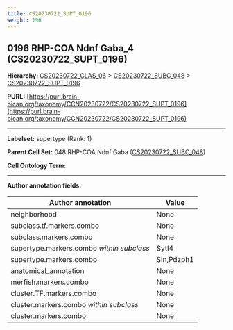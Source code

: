 ```yaml
---
title: CS20230722_SUPT_0196
weight: 196
---
```

## 0196 RHP-COA Ndnf Gaba_4 (CS20230722_SUPT_0196)
<b>Hierarchy: </b>
[CS20230722_CLAS_06](../CS20230722_CLAS_06) >
[CS20230722_SUBC_048](../CS20230722_SUBC_048) >
[CS20230722_SUPT_0196](../CS20230722_SUPT_0196)

**PURL:** [https://purl.brain-bican.org/taxonomy/CCN20230722/CS20230722_SUPT_0196](https://purl.brain-bican.org/taxonomy/CCN20230722/CS20230722_SUPT_0196)

---


**Labelset:** supertype (Rank: 1)

**Parent Cell Set:** 048 RHP-COA Ndnf Gaba ([CS20230722_SUBC_048](../CS20230722_SUBC_048))



**Cell Ontology Term:** 

[MARKER GENES.]: #


---

[TRANSFERRED ANNOTATIONS.]: #


[AUTHOR ANNOTATION FIELDS.]: #


**Author annotation fields:**

| Author annotation | Value |
|-------------------|-------|
|neighborhood|None|
|subclass.tf.markers.combo|None|
|subclass.markers.combo|None|
|supertype.markers.combo _within subclass_|Sytl4|
|supertype.markers.combo|Sln,Pdzph1|
|anatomical_annotation|None|
|merfish.markers.combo|None|
|cluster.TF.markers.combo|None|
|cluster.markers.combo _within subclass_|None|
|cluster.markers.combo|None|
